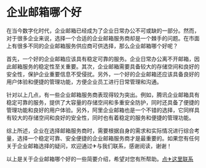 # 企业邮箱哪个好

在当今数字化时代，企业邮箱已经成为了企业日常办公不可或缺的一部分。然而，对于很多企业来说，选择一个合适的企业邮箱服务商却是一个棘手的问题。在市面上有很多不同的企业邮箱服务供应商可供选择，那么企业邮箱哪个好呢？

首先，一个好的企业邮箱应该具有稳定可靠的服务。企业日常办公离不开邮箱，因此邮箱服务的稳定性至关重要。其次，企业邮箱需要具备较大的存储空间和良好的安全性，保护企业重要信息不受侵扰。另外，一个好的企业邮箱还应该具备良好的用户体验和便捷的管理功能，方便企业员工进行日常管理和沟通。

针对以上几点，有一些企业邮箱服务商表现得较为突出。例如，腾讯企业邮箱具有稳定可靠的服务，提供了大容量的存储空间和多重安全防护，同时还具备了便捷的管理功能和良好的用户体验。另外，阿里企业邮箱也是一个不错的选择，它同样具有较大的存储空间和良好的安全性，同时也有着稳定的服务和便捷的管理功能。

综上所述，企业在选择邮箱服务商时，需要根据自身的需求和实际情况进行综合考量，选择一个稳定可靠、安全便捷的企业邮箱服务商才是最重要的。如果您有任何关于企业邮箱选择的疑问，欢迎通过✈与我们联系，感谢阅读，谢谢！

以上是关于企业邮箱哪个好的一些简要介绍，希望对您有所帮助。[点✈这里联系](https://t.me/gngwzh)